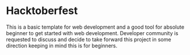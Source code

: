 # Hacktoberfest


This is a basic template for web development and a good tool for absolute beginner to get started with web development. Developer community is 
requested to discuss and decide to take forward this project in some direction keeping in mind this is for beginners.
